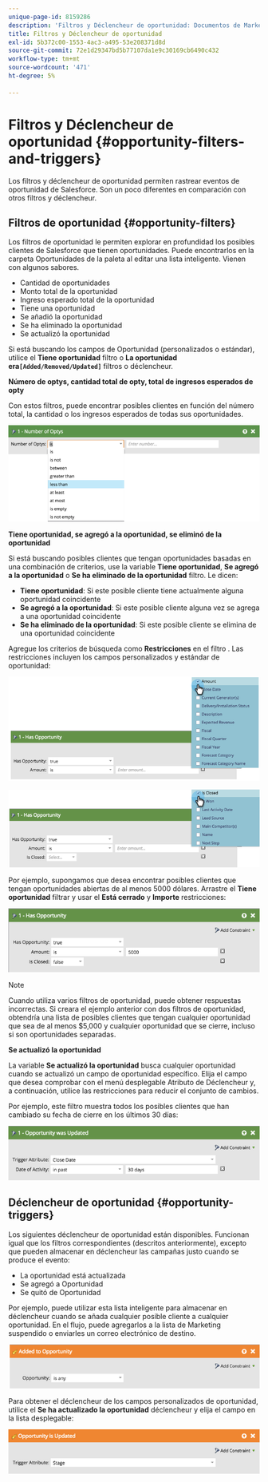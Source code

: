 ```yaml
---
unique-page-id: 8159286
description: 'Filtros y Déclencheur de oportunidad: Documentos de Marketo: Documentación del producto'
title: Filtros y Déclencheur de oportunidad
exl-id: 5b372c00-1553-4ac3-a495-53e208371d8d
source-git-commit: 72e1d29347bd5b77107da1e9c30169cb6490c432
workflow-type: tm+mt
source-wordcount: '471'
ht-degree: 5%

---
```


# Filtros y Déclencheur de oportunidad {#opportunity-filters-and-triggers}

Los filtros y déclencheur de oportunidad permiten rastrear eventos de oportunidad de Salesforce. Son un poco diferentes en comparación con otros filtros y déclencheur.

## Filtros de oportunidad {#opportunity-filters}

Los filtros de oportunidad le permiten explorar en profundidad los posibles clientes de Salesforce que tienen oportunidades. Puede encontrarlos en la carpeta Oportunidades de la paleta al editar una lista inteligente. Vienen con algunos sabores.

* Cantidad de oportunidades
* Monto total de la oportunidad
* Ingreso esperado total de la oportunidad
* Tiene una oportunidad
* Se añadió la oportunidad
* Se ha eliminado la oportunidad
* Se actualizó la oportunidad

Si está buscando los campos de Oportunidad (personalizados o estándar), utilice el **Tiene oportunidad** filtro o **La oportunidad era`[Added/Removed/Updated]`** filtros o déclencheur.

**Número de optys, cantidad total de opty, total de ingresos esperados de opty**

Con estos filtros, puede encontrar posibles clientes en función del número total, la cantidad o los ingresos esperados de todas sus oportunidades.

![](assets/image2015-6-11-12-3a29-3a34.png)

**Tiene oportunidad, se agregó a la oportunidad, se eliminó de la oportunidad**

Si está buscando posibles clientes que tengan oportunidades basadas en una combinación de criterios, use la variable **Tiene oportunidad**, **Se agregó a la oportunidad** o **Se ha eliminado de la oportunidad** filtro. Le dicen:

* **Tiene oportunidad**: Si este posible cliente tiene actualmente alguna oportunidad coincidente
* **Se agregó a la oportunidad**: Si este posible cliente alguna vez se agrega a una oportunidad coincidente
* **Se ha eliminado de la oportunidad**: Si este posible cliente se elimina de una oportunidad coincidente

Agregue los criterios de búsqueda como **Restricciones** en el filtro . Las restricciones incluyen los campos personalizados y estándar de oportunidad:

![](assets/image2015-6-11-12-3a31-3a0.png)

![](assets/image2015-6-11-12-3a31-3a46.png)

Por ejemplo, supongamos que desea encontrar posibles clientes que tengan oportunidades abiertas de al menos 5000 dólares. Arrastre el **Tiene oportunidad** filtrar y usar el **Está cerrado** y **Importe** restricciones:

![](assets/image2015-6-11-12-3a32-3a0.png)

>[!NOTE]
>
>Cuando utiliza varios filtros de oportunidad, puede obtener respuestas incorrectas. Si creara el ejemplo anterior con dos filtros de oportunidad, obtendría una lista de posibles clientes que tengan cualquier oportunidad que sea de al menos $5,000 y cualquier oportunidad que se cierre, incluso si son oportunidades separadas.

**Se actualizó la oportunidad**

La variable **Se actualizó la oportunidad** busca cualquier oportunidad cuando se actualizó un campo de oportunidad específico. Elija el campo que desea comprobar con el menú desplegable Atributo de Déclencheur y, a continuación, utilice las restricciones para reducir el conjunto de cambios.

Por ejemplo, este filtro muestra todos los posibles clientes que han cambiado su fecha de cierre en los últimos 30 días:

![](assets/image2015-6-11-12-3a33-3a7.png)

## Déclencheur de oportunidad {#opportunity-triggers}

Los siguientes déclencheur de oportunidad están disponibles. Funcionan igual que los filtros correspondientes (descritos anteriormente), excepto que pueden almacenar en déclencheur las campañas justo cuando se produce el evento:

* La oportunidad está actualizada
* Se agregó a Oportunidad
* Se quitó de Oportunidad

Por ejemplo, puede utilizar esta lista inteligente para almacenar en déclencheur cuando se añada cualquier posible cliente a cualquier oportunidad. En el flujo, puede agregarlos a la lista de Marketing suspendido o enviarles un correo electrónico de destino.

![](assets/image2015-6-11-12-3a33-3a48.png)

Para obtener el déclencheur de los campos personalizados de oportunidad, utilice el **Se ha actualizado la oportunidad** déclencheur y elija el campo en la lista desplegable:

![](assets/image2015-6-11-12-3a33-3a34.png)
